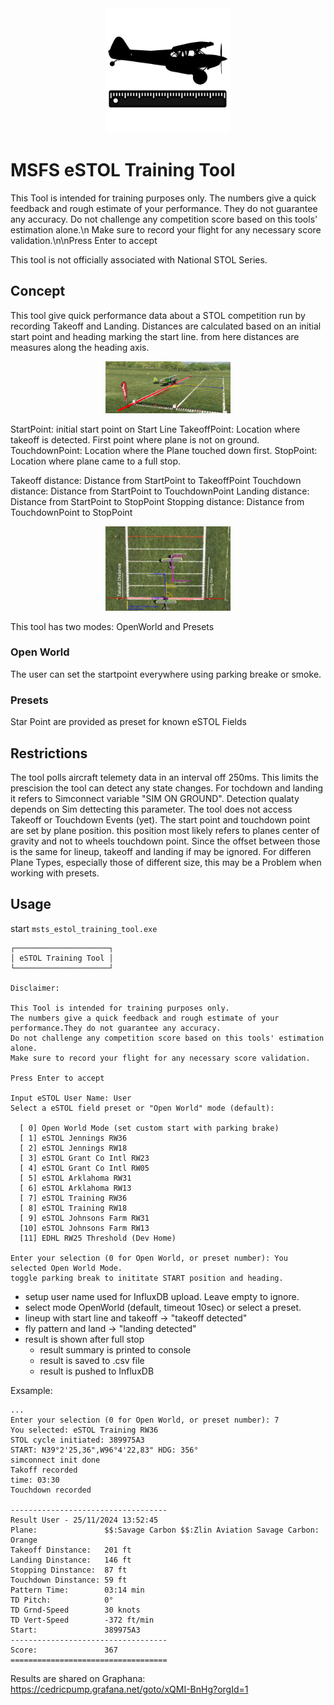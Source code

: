 <center><img src="./doc/icon.png" alt="drawing" width="200"/></center>

# MSFS eSTOL Training Tool

This Tool is intended for training purposes only.
The numbers give a quick feedback and rough estimate of your performance. They do not guarantee any accuracy.
Do not challenge any competition score based on this tools' estimation alone.\n Make sure to record your flight for any necessary score validation.\n\nPress Enter to accept

This tool is not officially associated with National STOL Series.

## Concept

This tool give quick performance data about a STOL competition run by recording Takeoff and Landing.
Distances are calculated based on an initial start point and heading marking the start line.
from here distances are measures along the heading axis.

<center><img src="./doc/STOL_Training_Overview.jpg" alt="drawing" width="200"/></center>

StartPoint: initial start point on Start Line
TakeoffPoint: Location where takeoff is detected. First point where plane is not on ground.
TouchdownPoint: Location where the Plane touched down first.
StopPoint: Location where plane came to a full stop.

Takeoff distance: Distance from StartPoint to TakeoffPoint
Touchdown distance: Distance from StartPoint to TouchdownPoint
Landing distance: Distance from StartPoint to StopPoint
Stopping distance: Distance from TouchdownPoint to StopPoint

<center><img src="./doc/STOL-Training-Tool.png" alt="drawing" width="200"/></center>

This tool has two modes: OpenWorld and Presets

### Open World 

The user can set the startpoint everywhere using parking breake or smoke.

###  Presets

Star Point are provided as preset for known eSTOL Fields

## Restrictions

The tool polls aircraft telemety data in an interval off 250ms. This limits the prescision the tool can detect any state changes.
For tochdown and landing it refers to Simconnect variable "SIM ON GROUND". Detection qualaty depends on Sim dettecting this parameter.
The tool does not access Takeoff or Touchdown Events (yet).
The start point and touchdown point are set by plane position. this position most likely refers to planes center of gravity and not to wheels touchdown point.
Since the offset between those is the same for lineup, takeoff and landing if may be ignored. For differen Plane Types, especially those of different size, this may be a Problem when working with presets.

## Usage

start `msts_estol_training_tool.exe`

```
┌─────────────────────┐
│ eSTOL Training Tool │
└─────────────────────┘

Disclaimer:

This Tool is intended for training purposes only.
The numbers give a quick feedback and rough estimate of your performance.They do not guarantee any accuracy.
Do not challenge any competition score based on this tools' estimation alone.
Make sure to record your flight for any necessary score validation.

Press Enter to accept

Input eSTOL User Name: User
Select a eSTOL field preset or "Open World" mode (default):

  [ 0] Open World Mode (set custom start with parking brake)
  [ 1] eSTOL Jennings RW36
  [ 2] eSTOL Jennings RW18
  [ 3] eSTOL Grant Co Intl RW23
  [ 4] eSTOL Grant Co Intl RW05
  [ 5] eSTOL Arklahoma RW31
  [ 6] eSTOL Arklahoma RW13
  [ 7] eSTOL Training RW36
  [ 8] eSTOL Training RW18
  [ 9] eSTOL Johnsons Farm RW31
  [10] eSTOL Johnsons Farm RW13
  [11] EDHL RW25 Threshold (Dev Home)

Enter your selection (0 for Open World, or preset number): You selected Open World Mode.
toggle parking break to inititate START position and heading.
```

- setup user name used for InfluxDB upload. Leave empty to ignore.
- select mode OpenWorld (default, timeout 10sec) or select a preset.
- lineup with start line and takeoff -> "takeoff detected"
- fly pattern and land -> "landing detected"
- result is shown after full stop
  - result summary is printed to console
  - result is saved to .csv file
  - result is pushed to InfluxDB
 
Exsample:

```
...
Enter your selection (0 for Open World, or preset number): 7
You selected: eSTOL Training RW36
STOL cycle initiated: 389975A3
START: N39°2'25,36",W96°4'22,83" HDG: 356°
simconnect init done
Takoff recorded
time: 03:30
Touchdown recorded

-----------------------------------
Result User - 25/11/2024 13:52:45
Plane:               $$:Savage Carbon $$:Zlin Aviation Savage Carbon: Orange
Takeoff Dinstance:   201 ft
Landing Dinstance:   146 ft
Stopping Dinstance:  87 ft
Touchdown Dinstance: 59 ft
Pattern Time:        03:14 min
TD Pitch:            0°
TD Grnd-Speed        30 knots
TD Vert-Speed        -372 ft/min
Start:               389975A3
-----------------------------------
Score:               367
===================================
```

Results are shared on Graphana:
https://cedricpump.grafana.net/goto/xQMI-BnHg?orgId=1

